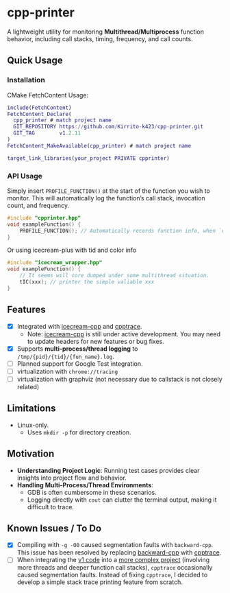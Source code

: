# cpp-printer

A lightweight utility for monitoring **Multithread/Multiprocess** function behavior, including call stacks, timing, frequency, and call counts.

## Quick Usage

### Installation

CMake FetchContent Usage:

```m
include(FetchContent)
FetchContent_Declare(
  cpp_printer # match project name
  GIT_REPOSITORY https://github.com/Kirrito-k423/cpp-printer.git
  GIT_TAG        v1.2.11
)
FetchContent_MakeAvailable(cpp_printer) # match project name

target_link_libraries(your_project PRIVATE cpprinter)
```

### API Usage
 
Simply insert `PROFILE_FUNCTION()` at the start of the function you wish to monitor. This will automatically log the function’s call stack, invocation count, and frequency.

```cpp
#include "cpprinter.hpp"
void exampleFunction() {
    PROFILE_FUNCTION(); // Automatically records function info, when `export CPPRINTER_RECORD_FUNCSTACK=1`
}
```

Or using icecream-plus with tid and color info

```cpp
#include "icecream_wrapper.hpp"
void exampleFunction() {
    // It seems will core dumped under some multithread situation.
    tIC(xxx); // printer the simple valiable xxx
}
```

## Features

* [x] Integrated with [icecream-cpp](https://github.com/renatoGarcia/icecream-cpp) and [cpptrace](https://github.com/jeremy-rifkin/cpptrace).
  * Note: [icecream-cpp](https://github.com/renatoGarcia/icecream-cpp) is still under active development. You may need to update headers for new features or bug fixes.
* [x] Supports **multi-process/thread logging** to `/tmp/{pid}/{tid}/{fun_name}.log`.
* [ ] Planned support for Google Test integration.
* [ ] virtualization with `chrome://tracing`
* [ ] virtualization with graphviz (not necessary due to callstack is not closely related)

## Limitations

* Linux-only.
  * Uses `mkdir -p` for directory creation.

## Motivation

* **Understanding Project Logic**: Running test cases provides clear insights into project flow and behavior.
* **Handling Multi-Process/Thread Environments**:
    * GDB is often cumbersome in these scenarios.
    * Logging directly with `cout` can clutter the terminal output, making it difficult to trace.

## Known Issues / To Do

* [x] Compiling with `-g -O0` caused segmentation faults with `backward-cpp`. This issue has been resolved by replacing [backward-cpp](https://github.com/bombela/backward-cpp/tree/master) with [cpptrace](https://github.com/jeremy-rifkin/cpptrace).
* [ ] When integrating the [v1 code](https://github.com/Kirrito-k423/cpp-printer/releases/tag/v1.0) into a [more complex project](https://gitee.com/shaojiemike/pytorch/tree/v2.1.0/) (involving more threads and deeper function call stacks), `cpptrace` occasionally caused segmentation faults. Instead of fixing `cpptrace`, I decided to develop a simple stack trace printing feature from scratch.
